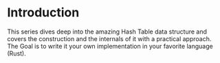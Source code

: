 # Introduction
This series dives deep into the amazing Hash Table data structure and covers the construction and the internals of it with a practical approach. The Goal is to write it your own implementation in your favorite language (Rust).

